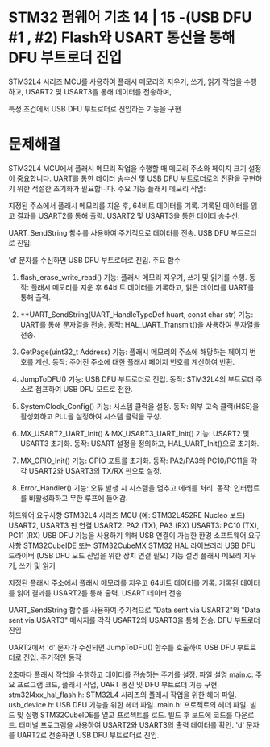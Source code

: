 # STM32 펌웨어 기초 14 | 15 -(USB DFU #1 , #2) Flash와 USART 통신을 통해 DFU 부트로더 진입 

STM32L4 시리즈 MCU를 사용하여 플래시 메모리의 지우기, 쓰기, 읽기 작업을 수행하고, USART2 및 USART3을 통해 데이터를 전송하며,

특정 조건에서 USB DFU 부트로더로 진입하는 기능을 구현

# 문제해결
STM32L4 MCU에서 플래시 메모리 작업을 수행할 때 메모리 주소와 페이지 크기 설정이 중요합니다.
UART를 통한 데이터 송수신 및 USB DFU 부트로더로의 전환을 구현하기 위한 적절한 초기화가 필요합니다.
주요 기능
플래시 메모리 작업:

지정된 주소에서 플래시 메모리를 지운 후, 64비트 데이터를 기록.
기록된 데이터를 읽고 결과를 USART2를 통해 출력.
USART2 및 USART3을 통한 데이터 송수신:

UART_SendString 함수를 사용하여 주기적으로 데이터를 전송.
USB DFU 부트로더로 진입:

'd' 문자를 수신하면 USB DFU 부트로더로 진입.
주요 함수
1. flash_erase_write_read()
기능: 플래시 메모리 지우기, 쓰기 및 읽기를 수행.
동작: 플래시 메모리를 지운 후 64비트 데이터를 기록하고, 읽은 데이터를 UART를 통해 출력.

2. **UART_SendString(UART_HandleTypeDef huart, const char str)
기능: UART를 통해 문자열을 전송.
동작: HAL_UART_Transmit()을 사용하여 문자열을 전송.

3. GetPage(uint32_t Address)
기능: 플래시 메모리의 주소에 해당하는 페이지 번호를 계산.
동작: 주어진 주소에 대한 플래시 페이지 번호를 계산하여 반환.

4. JumpToDFU()
기능: USB DFU 부트로더로 진입.
동작: STM32L4의 부트로더 주소로 점프하여 USB DFU 모드로 전환.

5. SystemClock_Config()
기능: 시스템 클럭을 설정.
동작: 외부 고속 클럭(HSE)을 활성화하고 PLL을 설정하여 시스템 클럭을 구성.

6. MX_USART2_UART_Init() & MX_USART3_UART_Init()
기능: USART2 및 USART3 초기화.
동작: USART 설정을 정의하고, HAL_UART_Init()으로 초기화.

7. MX_GPIO_Init()
기능: GPIO 포트를 초기화.
동작: PA2/PA3와 PC10/PC11을 각각 USART2와 USART3의 TX/RX 핀으로 설정.

8. Error_Handler()
기능: 오류 발생 시 시스템을 멈추고 에러를 처리.
동작: 인터럽트를 비활성화하고 무한 루프에 들어감.

하드웨어 요구사항
STM32L4 시리즈 MCU (예: STM32L452RE Nucleo 보드)
USART2, USART3 핀 연결
USART2: PA2 (TX), PA3 (RX)
USART3: PC10 (TX), PC11 (RX)
USB DFU 기능을 사용하기 위해 USB 연결이 가능한 환경
소프트웨어 요구사항
STM32CubeIDE 또는 STM32CubeMX
STM32 HAL 라이브러리
USB DFU 드라이버 (USB DFU 모드 진입을 위한 장치 연결 필요)
기능 설명
플래시 메모리 지우기, 쓰기 및 읽기

지정된 플래시 주소에서 플래시 메모리를 지우고 64비트 데이터를 기록.
기록된 데이터를 읽어 결과를 USART2를 통해 출력.
USART 데이터 전송

UART_SendString 함수를 사용하여 주기적으로 "Data sent via USART2"와 "Data sent via USART3" 메시지를 각각 USART2와 USART3을 통해 전송.
DFU 부트로더 진입

UART2에서 'd' 문자가 수신되면 JumpToDFU() 함수를 호출하여 USB DFU 부트로더로 진입.
주기적인 동작

2초마다 플래시 작업을 수행하고 데이터를 전송하는 주기를 설정.
파일 설명
main.c: 주요 프로그램 코드, 플래시 작업, UART 통신 및 DFU 부트로더 기능 구현.
stm32l4xx_hal_flash.h: STM32L4 시리즈의 플래시 작업을 위한 헤더 파일.
usb_device.h: USB DFU 기능을 위한 헤더 파일.
main.h: 프로젝트의 헤더 파일.
빌드 및 실행
STM32CubeIDE를 열고 프로젝트를 로드.
빌드 후 보드에 코드를 다운로드.
터미널 프로그램을 사용하여 USART2와 USART3의 출력 데이터를 확인.
'd' 문자를 UART2로 전송하면 USB DFU 부트로더로 진입.

